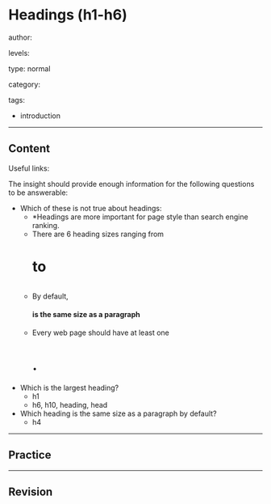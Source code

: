 # Headings (h1-h6)
author:

levels:

type: normal

category:

tags:
  - introduction

---
## Content

Useful links:


The insight should provide enough information for the following questions to be answerable:

  - Which of these is not true about headings: 
    - *Headings are more important for page style than search engine ranking.  
    - There are 6 heading sizes ranging from <h1> to <h6>
    - By default, <h4> is the same size as a paragraph <p>
    - Every web page should have at least one <h1>.
  - Which is the largest heading?
    - h1
    - h6, h10, heading, head
  - Which heading is the same size as a paragraph by default?
    - h4

---
## Practice

---
## Revision

